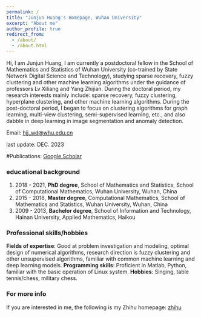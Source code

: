 ```yaml
---
permalink: /
title: "Junjun Huang's Homepage, Wuhan University"
excerpt: "About me"
author_profile: true
redirect_from: 
  - /about/
  - /about.html
---
```


Hi, I am Junjun Huang, I am currently a postdoctoral fellow in the School of Mathematics and Statistics of Wuhan University (co-trained by State Network Digital Science and Technology), studying sparse recovery, fuzzy clustering and other machine learning algorithms under the guidance of professors Lv Xiliang and Yang Zhijian. During the doctoral period, my research interests mainly include: sparse recovery, fuzzy clustering, hyperplane clustering, and other machine learning algorithms. During the post-doctoral period, I began to focus on clustering algorithms for graph learning, multi-view clustering, semi-supervised learning, etc., and also dabble in deep learning in image segmentation and anomaly detection.


Email: <hjj_wd@whu.edu.cn>


last update: DEC. 2023

#Publications: [Google Scholar](https://scholar.google.com/citations?user=pCIsMQIAAAAJ&hl=en)

### educational background
  1. 2018 - 2021, **PhD degree**, School of Mathematics and Statistics, School of Computational Mathematics, Wuhan University, Wuhan, China
  2. 2015 - 2018, **Master degree**, Computational Mathematics, School of Mathematics and Statistics, Wuhan University, Wuhan, China
  3. 2009 - 2013, **Bachelor degree**, School of Information and Technology, Hainan University, Applied Mathematics, Haikou 
  
### Professional skills/hobbies
   **Fields of expertise**: Good at problem investigation and modeling, optimal design of numerical algorithms, research direction is fuzzy clustering and other unsupervised algorithms, familiar with common machine learning and deep learning models.
   **Programming skills**: Proficient in Matlab, Python, familiar with the basic operation of Linux system.
   **Hobbies**: Singing, table tennis/chess, military chess.

### For more info
  If you are interested in me, the following is my Zhihu homepage: [zhihu]([https://ieeexplore.ieee.org/abstract/document/9098725](https://www.zhihu.com/people/yi.san.math.whu))
  
